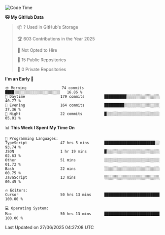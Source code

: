 <!--START_SECTION:waka-->
![Code Time](http://img.shields.io/badge/Code%20Time-7%2C251%20hrs%2027%20mins-blue)

**🐱 My GitHub Data** 

> 📦 ? Used in GitHub's Storage 
 > 
> 🏆 603 Contributions in the Year 2025
 > 
> 🚫 Not Opted to Hire
 > 
> 📜 15 Public Repositories 
 > 
> 🔑 0 Private Repositories 
 > 
**I'm an Early 🐤** 

```text
🌞 Morning                74 commits          ████░░░░░░░░░░░░░░░░░░░░░   16.86 % 
🌆 Daytime                179 commits         ██████████░░░░░░░░░░░░░░░   40.77 % 
🌃 Evening                164 commits         █████████░░░░░░░░░░░░░░░░   37.36 % 
🌙 Night                  22 commits          █░░░░░░░░░░░░░░░░░░░░░░░░   05.01 % 
```


📊 **This Week I Spent My Time On** 

```text
💬 Programming Languages: 
TypeScript               47 hrs 5 mins       ███████████████████████░░   93.74 % 
JSON                     1 hr 19 mins        █░░░░░░░░░░░░░░░░░░░░░░░░   02.63 % 
Other                    51 mins             ░░░░░░░░░░░░░░░░░░░░░░░░░   01.72 % 
Bash                     22 mins             ░░░░░░░░░░░░░░░░░░░░░░░░░   00.75 % 
JavaScript               13 mins             ░░░░░░░░░░░░░░░░░░░░░░░░░   00.45 % 

🔥 Editors: 
Cursor                   50 hrs 13 mins      █████████████████████████   100.00 % 

💻 Operating System: 
Mac                      50 hrs 13 mins      █████████████████████████   100.00 % 
```


 Last Updated on 27/06/2025 04:27:08 UTC
<!--END_SECTION:waka-->

